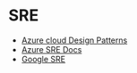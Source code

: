 # SRE


- [Azure cloud Design Patterns](https://docs.microsoft.com/en-us/azure/architecture/patterns/) 
- [Azure SRE Docs](https://docs.microsoft.com/en-us/azure/site-reliability-engineering/)
- [Google SRE](https://sre.google/sre-book/table-of-contents/)
